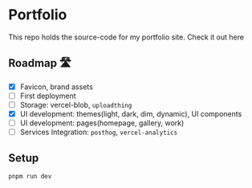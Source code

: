 # Portfolio

This repo holds the source-code for my portfolio site. Check it out here

## Roadmap 🛣

- [x] Favicon, brand assets
- [ ] First deployment
- [ ] Storage: vercel-blob, `uploadthing`
- [x] UI development: themes(light, dark, dim, dynamic), UI components
- [ ] UI development: pages(homepage, gallery, work)
- [ ] Services Integration: `posthog`, `vercel-analytics`

## Setup

```bash
pnpm run dev
```

